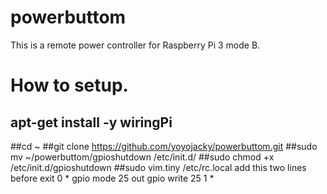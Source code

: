 # powerbuttom
This is a remote power controller for Raspberry Pi 3 mode B.
# How to setup.
## apt-get install -y wiringPi
##cd ~
##git clone https://github.com/yoyojacky/powerbuttom.git 
##sudo mv ~/powerbuttom/gpioshutdown /etc/init.d/
##sudo chmod +x /etc/init.d/gpioshutdown
##sudo vim.tiny /etc/rc.local
add this two lines before exit 0
*
gpio mode 25 out 
gpio write 25 1 
*
